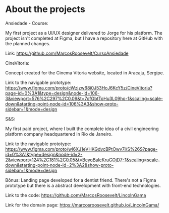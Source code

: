 # About the projects

Ansiedade - Course:

My first project as a UI/UX designer delivered to Jorge for his platform. The project isn't completed at Figma, but I have a repository here at GitHub with the planned changes.

Link: https://github.com/MarcosRoosevelt/CursoAnsiedade

CineVitoria:

Concept created for the Cinema Vitoria website, located in Aracaju, Sergipe.

Link to the navigable prototype: https://www.figma.com/proto/cWzjzw68i0J53HcJ6KcY5z/CineVitoria?page-id=0%3A1&type=design&node-id=106-3&viewport=576%2C297%2C0.09&t=7ofGbtToHu3L09ho-1&scaling=scale-down&starting-point-node-id=106%3A3&show-proto-sidebar=1&mode=design

S&S:

My first paid project, where I built the complete idea of a civil engineering platform company headquartered in Rio de Janeiro.

Link to the navigable prototype: https://www.figma.com/proto/wl6XJ1eVHKGdvcBPtOwv7l/S%26S?page-id=0%3A1&type=design&node-id=2-2&viewport=124%2C181%2C0.05&t=BcyoBaIcKruGOjD7-1&scaling=scale-down&starting-point-node-id=2%3A2&show-proto-sidebar=1&mode=design

Bônus:
Landing page developed for a dentist friend. There's not a Figma prototype but there is a abstract development with front-end technologies.

Link to the code: https://github.com/MarcosRoosevelt/LincolnGama

Link for the domain page: https://marcosroosevelt.github.io/LincolnGama/
